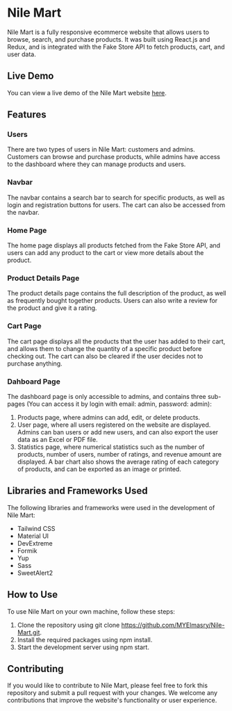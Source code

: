 # Nile Mart

Nile Mart is a fully responsive ecommerce website that allows users to browse, search, and purchase products. It was built using React.js and Redux, and is integrated with the Fake Store API to fetch products, cart, and user data.

## Live Demo

You can view a live demo of the Nile Mart website [here](https://myelmasry.github.io/Nile-Mart/).

## Features
### Users
There are two types of users in Nile Mart: customers and admins. Customers can browse and purchase products, while admins have access to the dashboard where they can manage products and users.

### Navbar
The navbar contains a search bar to search for specific products, as well as login and registration buttons for users. The cart can also be accessed from the navbar.

### Home Page
The home page displays all products fetched from the Fake Store API, and users can add any product to the cart or view more details about the product.

### Product Details Page
The product details page contains the full description of the product, as well as frequently bought together products. Users can also write a review for the product and give it a rating.

### Cart Page
The cart page displays all the products that the user has added to their cart, and allows them to change the quantity of a specific product before checking out. The cart can also be cleared if the user decides not to purchase anything.

### Dahboard Page
The dashboard page is only accessible to admins, and contains three sub-pages (You can access it by login with email: admin, password: admin):
1. Products page, where admins can add, edit, or delete products.
2. User page, where all users registered on the website are displayed. Admins can ban users or add new users, and can also export the user data as an Excel or PDF file.
3. Statistics page, where numerical statistics such as the number of products, number of users, number of ratings, and revenue amount are displayed. A bar chart also shows the average rating of each category of products, and can be exported as an image or printed.

## Libraries and Frameworks Used
The following libraries and frameworks were used in the development of Nile Mart:
* Tailwind CSS
* Material UI
* DevExtreme
* Formik
* Yup
* Sass
* SweetAlert2

## How to Use
To use Nile Mart on your own machine, follow these steps:
1. Clone the repository using git clone https://github.com/MYElmasry/Nile-Mart.git.
2. Install the required packages using npm install.
3. Start the development server using npm start.

## Contributing
If you would like to contribute to Nile Mart, please feel free to fork this repository and submit a pull request with your changes. We welcome any contributions that improve the website's functionality or user experience.
